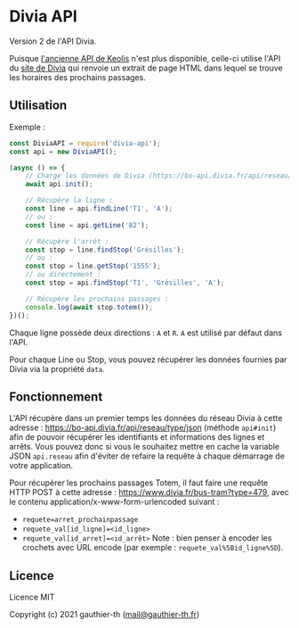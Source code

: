 # Divia API

Version 2 de l'API Divia.

Puisque [l'ancienne API de Keolis](http://timeo3.keolis.com/relais/217.php) n'est plus disponible, celle-ci utilise l'API du [site de Divia](https://www.divia.fr/bus-tram) qui renvoie un extrait de page HTML dans lequel se trouve les horaires des prochains passages.

## Utilisation

Exemple :
```js
const DiviaAPI = require('divia-api');
const api = new DiviaAPI();

(async () => {
    // Charge les données de Divia (https://bo-api.divia.fr/api/reseau/type/json) dans api.reseau :
    await api.init();

    // Récupère la ligne :
    const line = api.findLine('T1', 'A');
    // ou :
    const line = api.getLine('82');

    // Récupère l'arrêt :
    const stop = line.findStop('Grésilles');
    // ou :
    const stop = line.getStop('1555');
    // ou directement :
    const stop = api.findStop('T1', 'Grésilles', 'A');

    // Récupère les prochains passages :
    console.log(await stop.totem());
})();
```

Chaque ligne possède deux directions : `A` et `R`. `A` est utilisé par défaut dans l'API.

Pour chaque Line ou Stop, vous pouvez récupérer les données fournies par Divia via la propriété `data`.

## Fonctionnement

L'API récupère dans un premier temps les données du réseau Divia à cette adresse : https://bo-api.divia.fr/api/reseau/type/json (méthode `api#init`) afin de pouvoir récupérer les identifiants et informations des lignes et arrêts. Vous pouvez donc si vous le souhaitez mettre en cache la variable JSON `api.reseau` afin d'éviter de refaire la requête à chaque démarrage de votre application.

Pour récupérer les prochains passages Totem, il faut faire une requête HTTP POST à cette adresse : https://www.divia.fr/bus-tram?type=479, avec le contenu application/x-www-form-urlencoded suivant :
 - `requete=arret_prochainpassage`
 - `requete_val[id_ligne]=<id_ligne>`
 - `requete_val[id_arret]=<id_arrêt>`
Note : bien penser à encoder les crochets avec URL encode (par exemple : `requete_val%5Bid_ligne%5D`).

## Licence

Licence MIT

Copyright (c) 2021 gauthier-th (mail@gauthier-th.fr)